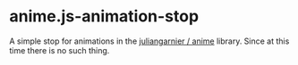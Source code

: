 # anime.js-animation-stop
A simple stop for animations in the <a href="https://github.com/juliangarnier/anime">juliangarnier / anime<a> library. Since at this time there is no such thing.
